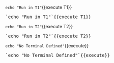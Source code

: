 `echo "Run in T1"`{{execute T1}}

<pre>`echo "Run in T1"`{{execute T1}}</pre>


`echo "Run in T2"`{{execute T2}}

<pre>`echo "Run in T2"`{{execute T2}}</pre>


`echo "No Terminal Defined"`{{execute}}

<pre>`echo "No Terminal Defined"`{{execute}}</pre>
